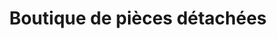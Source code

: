 ---
title: "Boutique de pièces détachées"
url: /bounouma/boutique-de-pieces-detachees/
shop: Allgemein
---